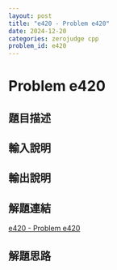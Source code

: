 ```yaml
---
layout: post
title: "e420 - Problem e420"
date: 2024-12-20
categories: zerojudge cpp
problem_id: e420
---
```


# Problem e420

## 題目描述



## 輸入說明



## 輸出說明



## 解題連結

[e420 - Problem e420](https://zerojudge.tw/ShowProblem?problemid=e420)

## 解題思路

